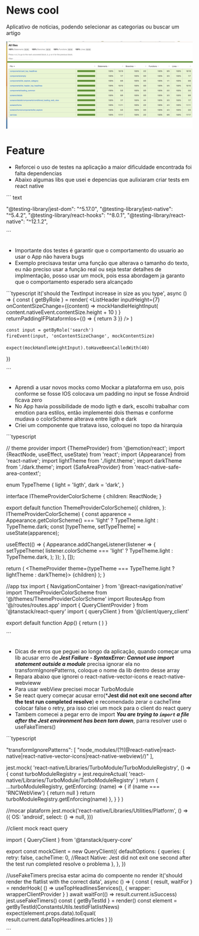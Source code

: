 # News cool
Aplicativo de noticias, podendo selecionar as categorias ou buscar um artigo

![test](./test.png)
# Feature
- Reforcei o uso de testes na aplicação a maior dificuldade encontrada foi falta dependencias
- Abaixo algumas libs que usei e depencias que aulixiaram criar tests em react native

´´´ text

 "@testing-library/jest-dom": "^5.17.0",
 "@testing-library/jest-native": "^5.4.2",
 "@testing-library/react-hooks": "^8.0.1",
 "@testing-library/react-native": "^12.1.2",

´´´


##
- Importante dos testes é garantir que o comportamento do usuario ao usar o App não havera bugs
- Exemplo precisava testar uma função que alterava o tamanho do texto, eu não preciso usar a função real ou seja testar detalhes de implmentação, posso usar um mock, pois essa abordagem ja garanto que o comportamento esperado sera alcançado



´´´typescript
 it('should the TextInput increase in size as you type', async () => {
    const { getByRole } = render(
      <ListHeader
        inputHeight={7}
        onContentSizeChange={(content) =>
          mockHandleHeightInput(
            content.nativeEvent.contentSize.height + 10
          )
        }
        returnPaddingIFPlataformIos={() => {
          return 3
        }}
      />
    )

    const input = getByRole('search')
    fireEvent(input, 'onContentSizeChange', mockContentSize)

    expect(mockHandleHeightInput).toHaveBeenCalledWith(40)
  })

´´´
## 
- Aprendi a usar novos mocks como Mockar a plataforma em uso, pois conforme se fosse IOS colocava um padding no input se fosse Android ficava zero
- No App havia possibilidade de modo ligth e dark, escolhi trabalhar com emotion para estilos, então implementei dois themas e conforme mudava o colorScheme alterava entre ligth e dark
- Criei um componente que tratava isso, coloquei no topo da hirarquia

´´´typescript

// theme provider
import {ThemeProvider} from '@emotion/react';
import {ReactNode, useEffect, useState} from 'react';
import {Appearance} from 'react-native';
import lightTheme from './light.theme';
import darkTheme from './dark.theme';
import {SafeAreaProvider} from 'react-native-safe-area-context';

enum TypeTheme {
  light = 'ligth',
  dark = 'dark',
}

interface IThemeProviderColorScheme {
  children: ReactNode;
}

export default function ThemeProviderColorScheme({
  children,
}: IThemeProviderColorScheme) {
  const apparence =
    Appearance.getColorScheme() === 'light' ? TypeTheme.light : TypeTheme.dark;
  const [typeTheme, setTypeTheme] = useState<TypeTheme>(apparence);

  useEffect(() => {
    Appearance.addChangeListener(listener => {
      setTypeTheme(
        listener.colorScheme === 'light' ? TypeTheme.light : TypeTheme.dark,
      );
    });
  }, []);

  return (
    <SafeAreaProvider>
      <ThemeProvider
        theme={typeTheme === TypeTheme.light ? lightTheme : darkTheme}>
        {children}
      </ThemeProvider>
    </SafeAreaProvider>
  );
}


//app tsx
import { NavigationContainer } from '@react-navigation/native'
import ThemeProviderColorScheme from '@/themes/ThemeProviderColorScheme'
import RoutesApp from '@/routes/routes.app'
import { QueryClientProvider } from '@tanstack/react-query'
import { queryClient } from '@/client/query_client'

export default function App() {
  return (
    <ThemeProviderColorScheme>
      <NavigationContainer>
        <QueryClientProvider client={queryClient}>
          <RoutesApp />
        </QueryClientProvider>
      </NavigationContainer>
    </ThemeProviderColorScheme>
  )
}


´´´

##
- Dicas de erros que peguei ao longo da aplicação, quando começar uma lib acusar erro de ***Jest Failure - SyntaxError: Cannot use import statement outside a module*** precisa ignorar ela no transformIgnorePatterns, coloque o nome da lib  dentro desse array
- Repara abaixo que ignorei o react-native-vector-icons e react-native-webvieww
- Para usar webView precisei mocar TurboModule
- Se react query começar acusar erro(***Jest did not exit one second after the test run completed resolve**) e recomendado zerar o cacheTime  colocar false o retry, pra isso criei um mock para o client do react query
- Tambem comecei a pegar erro de import ***You are trying to `import` a file after the Jest environment has been torn down***, parra resolver usei o useFakeTimers()

´´´typescript

"transformIgnorePatterns": [   "node_modules/(?!(@react-native|react-native|react-native-vector-icons|react-native-webview)/)" ],

jest.mock(
  'react-native/Libraries/TurboModule/TurboModuleRegistry',
  () => {
    const turboModuleRegistry = jest.requireActual(
      'react-native/Libraries/TurboModule/TurboModuleRegistry'
    )
    return {
      ...turboModuleRegistry,
      getEnforcing: (name) => {
        if (name === 'RNCWebView') {
          return null
        }
        return turboModuleRegistry.getEnforcing(name)
      },
    }
  }
)
 
 //mocar plataform
 jest.mock('react-native/Libraries/Utilities/Platform', () => ({
  OS: 'android',
  select: () => null,
}))


//client mock react query

import { QueryClient } from '@tanstack/query-core'

export const mockClient = new QueryClient({
  defaultOptions: {
    queries: {
      retry: false,
      cacheTime: 0, //React Native: Jest did not exit one second after the test run completed resolve o problema
    },
  },
})


//useFakeTimers precisa estar acima do compoente no render
it('should render the flatlist with the correct data', async () => {
    const { result, waitFor } = renderHook(
      () => useTopHeadlinesServices(),
      { wrapper: wrapperClientProvider }
    )
    await waitFor(() => result.current.isSuccess)
    jest.useFakeTimers()
    const { getByTestId } = render(<HomeScreen />)
    const element = getByTestId(ConstantsUtils.testIdFlatlistNews)
    expect(element.props.data).toEqual(
      result.current.dataTopHeadlines.articles
    )
  })


´´´





